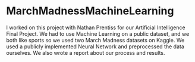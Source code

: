 # MarchMadnessMachineLearning
I worked on this project with Nathan Prentiss for our Artificial Intelligence Final Project. We had to use Machine Learning on a public dataset, and we both like sports so we used two March Madness datasets on Kaggle. We used a publicly implemented Neural Network and preprocessed the data ourselves. We also wrote a report about our process and results.
